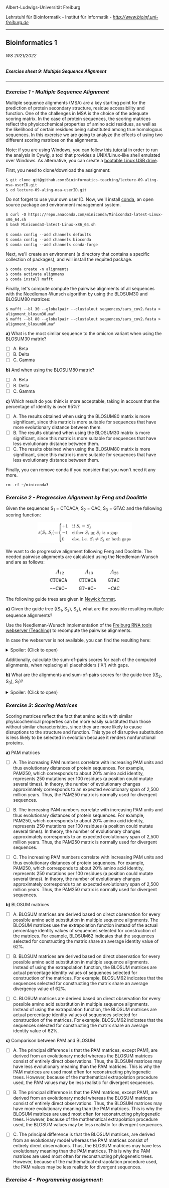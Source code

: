 Albert-Ludwigs-Universität Freiburg

Lehrstuhl für Bioinformatik - Institut für Informatik - *http://www.bioinf.uni-freiburg.de*

---
## Bioinformatics 1
###### WS 2021/2022
##### Exercise sheet 9: Multiple Sequence Alignment
---

### _Exercise 1 - Multiple Sequence Alignment_

Multiple sequence alignments (MSA) are a key starting point for the prediction of protein secondary structure, residue accessibility and function. One of the challenges in MSA is the choice of the adequate scoring matrix. In the case of protein sequences, the scoring matrices reflect the physicochemical properties of amino acid residues, as well as the likelihood of certain residues being substituted among true homologous sequences. In this exercise we are going to analyze the effects of using two different scoring matrices on the alignments.

Note: if you are using Windows, you can follow [this tutorial](https://mafft.cbrc.jp/alignment/software/windows_cygwin.html) in order to run the analysis in Cywig, a tool that provides a UNIX/Linux-like shell emulated over Windows. As alternative, you can create a [bootable Linux USB drive](https://www.lifewire.com/try-lubuntu-16-04-windows-10-4037886).
    
First, you need to clone/download the assignment:

```
$ git clone git@github.com:Bioinformatics-teaching/lecture-09-aling-msa-userID.git
$ cd lecture-09-aling-msa-userID.git
```

Do not forget to use your own user ID. Now, we'll install [conda](https://docs.conda.io/projects/conda/en/latest/index.html), an open source package and environment management system.

```
$ curl -O https://repo.anaconda.com/miniconda/Miniconda3-latest-Linux-x86_64.sh
$ bash Miniconda3-latest-Linux-x86_64.sh

$ conda config --add channels defaults
$ conda config --add channels bioconda
$ conda config --add channels conda-forge    
```

Next,  we'll create an environment (a directory that contains a specific collection of packages), and will install the requited package.

```    
$ conda create -n alignments
$ conda activate alignmens            
$ conda install mafft
```

Finally, let's compute compute the pairwise alignments of all sequences with the Needleman-Wunsch algorithm by using the BLOSUM30 and BLOSUM80 matrices:

```
$ mafft --bl 30 --globalpair --clustalout sequences/sars_cov2.fasta > alignment_blosum30.maf
$ mafft --bl 80 --globalpair --clustalout sequences/sars_cov2.fasta > alignment_blosum80.maf    
```

**a)** What is the most similar sequence to the omicron variant when using the BLOSUM30 matrix?

- [ ] A. Beta
- [ ] B. Delta
- [ ] C. Gamma

**b)** And when using the BLOSUM80 matrix?

- [ ] A. Beta
- [ ] B. Delta
- [ ] C. Gamma
     
**c)** Which result do you think is more acceptable, taking in account that the percentage of identity is over 95%?

- [ ] A. The results obtained when using the BLOSUM80 matrix is more significant, since this matrix is more suitable for sequences that have more evolutionary distance between them.
- [ ] B. The results obtained when using the BLOSUM30 matrix is more significant, since this matrix is more suitable for sequences that have less evolutionary distance between them.
- [ ] C. The results obtained when using the BLOSUM80 matrix is more significant, since this matrix is more suitable for sequences that have less evolutionary distance between them.

Finally, you can remove conda if you consider that you won't need it any more.

```    
rm -rf ~/miniconda3
```

### _Exercise 2 - Progressive Alignment by Feng and Doolittle_

Given the sequences S<sub>1</sub> = CTCACA, S<sub>2</sub> = CAC, S<sub>3</sub> = GTAC and the following scoring function:

<p align="center">
  <img src="./figures/sheet9-exercise2-score.svg" alt="score" width=60%/>
</p>

We want to do progressive alignment following Feng and Doolittle. The needed pairwise alignments are calculated using the Needleman-Wunsch and are as follows:

<p align="center">
  <img src="./figures/sheet9-exercise2-alignments.svg" alt="alignments" width=45%/>
</p>

The following guide trees are given in [Newick format](https://en.wikipedia.org/wiki/Newick_format).

**a)** Given the guide tree ((S<sub>1</sub>, S<sub>3</sub>), S<sub>2</sub>), what are the possible resulting multiple sequence alignments?

Use the Needleman-Wunsch implementation of the [Freiburg RNA tools webserver (Teaching)](http://rna.informatik.uni-freiburg.de/) to recompute the pairwise alignments.

In case the webserver is not available, you can find the resulting here:

<details>
  <summary>Spoiler: (Click to open)</summary>
    <p align="center">
    <img src="./figures/sheet9-exercise2-alignment-sol1.svg" alt="alignement1" width=60%/>
    </p>
</details>

Additionally, calculate the sum-of-pairs scores for each of the computed alignments, when replacing all placeholders ('X') with gaps.

**b)** What are the alignments and sum-of-pairs scores for the guide tree ((S<sub>2</sub>, S<sub>3</sub>), S<sub>1</sub>)?

<details>
  <summary>Spoiler: (Click to open)</summary>
    <p align="center">
    <img src="./figures/sheet9-exercise2-alignment-sol2.svg" alt="alignement1" width=60%/>
    </p>
</details>

### _Exercise 3: Scoring Matrices_

Scoring matrices reflect the fact that amino acids with similar physicochemical properties can be more easily substituted than those without similar characteristics, since they are more likely to cause disruptions to the structure and function. This type of disruptive substitution is less likely to be selected in evolution because it renders nonfunctional proteins. 

**a)** PAM matrices
    
- [ ] A. The increasing PAM numbers correlate with increasing PAM units and thus evolutionary distances of protein sequences. For example, PAM250, which corresponds to about 20% amino acid identity, represents 250 mutations per 100 residues (a position could mutate several times). In theory, the number of evolutionary changes approximately corresponds to an expected evolutionary span of 2,500 million years. Thus, the PAM250 matrix is normally used for divergent sequences.

- [ ] B. The increasing PAM numbers correlate with increasing PAM units and thus evolutionary distances of protein sequences. For example, PAM250, which corresponds to about 20% amino acid identity, represents 250 mutations per 100 residues (a position could mutate several times). In theory, the number of evolutionary changes approximately corresponds to an expected evolutionary span of 2,500 million years. Thus, the PAM250 matrix is normally used for divergent sequences.

- [ ] C. The increasing PAM numbers correlate with increasing PAM units and thus evolutionary distances of protein sequences. For example, PAM250, which corresponds to about 20% amino acid identity, represents 250 mutations per 100 residues (a position could mutate several times). In theory, the number of evolutionary changes approximately corresponds to an expected evolutionary span of 2,500 million years. Thus, the PAM250 matrix is normally used for divergent sequences.
    

**b)** BLOSUM matrices

- [ ] A. BLOSUM matrices are derived based on direct observation for every possible amino acid substitution in multiple sequence alignments. The BLOSUM matrices use the extrapolation function instead of the actual percentage identity values of sequences selected for construction of the matrices. For example, BLOSUM62 indicates that the sequences selected for constructing the matrix share an average identity value of 62%. 

- [ ] B. BLOSUM matrices are derived based on direct observation for every possible amino acid substitution in multiple sequence alignments. Instead of using the extrapolation function, the BLOSUM matrices are actual percentage identity values of sequences selected for construction of the matrices. For example, BLOSUM62 indicates that the sequences selected for constructing the matrix share an average divergency value of 62%. 

- [ ] C. BLOSUM matrices are derived based on direct observation for every possible amino acid substitution in multiple sequence alignments. Instead of using the extrapolation function, the BLOSUM matrices are actual percentage identity values of sequences selected for construction of the matrices. For example, BLOSUM62 indicates that the sequences selected for constructing the matrix share an average identity value of 62%. 

    
**c)** Comparison between PAM and BLOSUM

- [ ] A. The principal difference is that the PAM matrices, except PAM1, are derived from an evolutionary model whereas the BLOSUM matrices consist of entirely direct observations. Thus, the BLOSUM matrices may have less evolutionary meaning than the PAM matrices. This is why the PAM matrices are used most often for reconstructing phylogenetic trees. However, because of the mathematical extrapolation procedure used, the PAM values may be less realistic for divergent sequences.

- [ ] B. The principal difference is that the PAM matrices, except PAM1, are derived from an evolutionary model whereas the BLOSUM matrices consist of entirely direct observations. Thus, the BLOSUM matrices may have more evolutionary meaning than the PAM matrices. This is why the BLOSUM matrices are used most often for reconstructing phylogenetic trees. However, because of the mathematical extrapolation procedure used, the BLOSUM values may be less realistic for divergent sequences.

- [ ] C. The principal difference is that the BLOSUM matrices, are derived from an evolutionary model whereas the PAM matrices consist of entirely direct observations. Thus, the BLOSUM matrices may have less evolutionary meaning than the PAM matrices. This is why the PAM matrices are used most often for reconstructing phylogenetic trees. However, because of the mathematical extrapolation procedure used, the PAM values may be less realistic for divergent sequences.


### _Exercise 4 - Programming assignment:_

